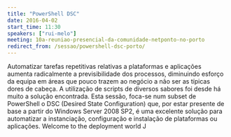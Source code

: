 ```yaml
---
title: "PowerShell DSC"
date: 2016-04-02
start_time: 11:30
speakers: ["rui-melo"]
meeting: 10a-reuniao-presencial-da-comunidade-netponto-no-porto
redirect_from: /sessao/powershell-dsc-porto/
---
```


Automatizar tarefas repetitivas relativas a plataformas e aplicações aumenta radicalmente a previsibilidade dos processos, diminuindo esforço da equipa em áreas que pouco trazem ao negócio a não ser as típicas dores de cabeça. A utilização de scripts de diversos sabores foi desde há muito a solução encontrada. Esta sessão, foca-se num subset de PowerShell o DSC (Desired State Configuration) que, por estar presente de base a partir do Windows Server 2008 SP2, é uma excelente solução para automatizar a instanciação, configuração e instalação de plataformas ou aplicações. Welcome to the deployment world J

